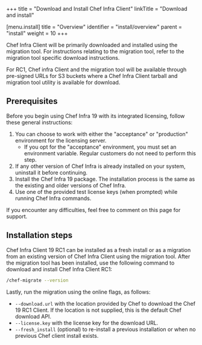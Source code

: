 +++
title = "Download and Install Chef Infra Client"
linkTitle = "Download and install"

[menu.install]
title = "Overview"
identifier = "install/overview"
parent = "install"
weight = 10
+++

Chef Infra Client will be primarily downloaded and installed using the migration tool. For instructions relating to the migration tool, refer to the migration tool specific download instructions.

For RC1, Chef infra Client and the migration tool will be available through pre-signed URLs for S3 buckets where a Chef Infra Client tarball and migration tool utility is available for download.

## Prerequisites

Before you begin using Chef Infra 19 with its integrated licensing, follow these general instructions:

1. You can choose to work with either the "acceptance" or "production" environment for the licensing server.
    - If you opt for the "acceptance" environment, you must set an environment variable. Regular customers do not need to perform this step.
1. If any other version of Chef Infra is already installed on your system,  uninstall it before continuing.
1. Install the Chef Infra 19 package. The installation process is the same as the existing and older versions of Chef Infra.
1. Use one of the provided test license keys (when prompted) while running Chef Infra commands.

If you encounter any difficulties, feel free to comment on this page for support.

## Installation steps

Chef Infra Client 19 RC1 can be installed as a fresh install or as a migration from an existing version of Chef Infra Client using the migration tool. After the migration tool has been installed, use the following command to download and install Chef Infra Client RC1:

```sh
/chef-migrate --version
```

Lastly, run the migration using the online flags, as follows:

- `--download.url` with the location provided by Chef to download the Chef 19 RC1 Client. If the location is not supplied, this is the default Chef download API.
- `--license.key` with the license key for the download URL.
- `--fresh_install` (optional) to re-install a previous installation or when no previous Chef client install exists.
